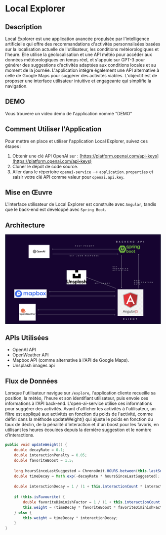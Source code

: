# Local Explorer

## Description
Local Explorer est une application avancée propulsée par l'intelligence artificielle qui offre des recommandations d'activités personnalisées basées sur la localisation actuelle de l'utilisateur, les conditions météorologiques et l'heure. Elle utilise la géolocalisation et une API météo pour accéder aux données météorologiques en temps réel, et s'appuie sur GPT-3 pour générer des suggestions d'activités adaptées aux conditions locales et au moment de la journée. L'application intègre également une API alternative à celle de Google Maps pour suggérer des activités viables. L'objectif est de proposer une interface utilisateur intuitive et engageante qui simplifie la navigation.

## DEMO
Vous trouvere un video demo de l'application nommé "DEMO"

## Comment Utiliser l'Application
Pour mettre en place et utiliser l'application Local Explorer, suivez ces étapes :

1. Obtenir une clé API OpenAI sur : [https://platform.openai.com/api-keys](https://platform.openai.com/api-keys)
2. Cloner le dépôt de code source.
3. Aller dans le répertoire `openai-service` --> `application.properties` et saisir votre clé API comme valeur pour `openai.api.key`.

## Mise en Œuvre
L'interface utilisateur de Local Explorer est construite avec `Angular`, tandis que le back-end est développé avec `Spring Boot`.

## Architecture
![Arch](architecture.png) 


## APIs Utilisées
- OpenAI API
- OpenWeather API
- Mapbox API (comme alternative à l'API de Google Maps).
- Unsplash images api

## Flux de Données
Lorsque l'utilisateur navigue sur `/explore`, l'application cliente recueille sa position, la météo, l'heure et son identifiant utilisateur, puis envoie ces informations à l'API back-end. L'open-ai-service utilise ces informations pour suggérer des activités. Avant d'afficher les activités à l'utilisateur, un filtre est appliqué aux activités en fonction du poids de l'activité, comme défini dans la méthode updateWeight() qui ajuste le poids en fonction du taux de déclin, de la pénalité d'interaction et d'un boost pour les favoris, en utilisant les heures écoulées depuis la dernière suggestion et le nombre d'interactions.
```java
public void updateWeight() {
    double decayRate = 0.1;
    double interactionPenalty = 0.05;
    double favoriteBoost = 1.5;

    long hoursSinceLastSuggested = ChronoUnit.HOURS.between(this.lastSuggested, LocalDateTime.now());
    double timeDecay = Math.exp(-decayRate * hoursSinceLastSuggested);

    double interactionDecay = 1 / (1 + this.interactionCount * interactionPenalty);

    if (this.isFavourite) {
        double favoriteDiminishFactor = 1 / (1 + this.interactionCount * (interactionPenalty / 2));
        this.weight = (timeDecay * favoriteBoost * favoriteDiminishFactor) * interactionDecay;
    } else {
        this.weight = timeDecay * interactionDecay;
    }
}
